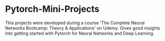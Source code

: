 # Pytorch-Mini-Projects
This projects were developed during a course 'The Complete Neural Networks Bootcamp: Theory &amp; Applications' on Udemy. Gives good insights into getting started with Pytorch for Neural Networks and Deep Learning.
